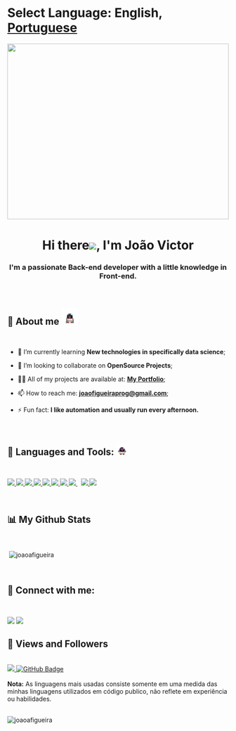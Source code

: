 # Select Language: **English**, [Portuguese](README-pt.md)



<a href="#"><img width="100%" src="https://gist.githubusercontent.com/brettlangdon/85942af486eb79118467/raw/2a7409cd3c26a90b2e82bdc40dc7db18b92b3517/agFJkFJ.jpg" height="400px"/></a>

<h1 align="center">Hi there<img src="https://raw.githubusercontent.com/MartinHeinz/MartinHeinz/master/wave.gif" width="30px">, I'm João Victor</h1>
<h3 align="center">I'm a passionate Back-end developer with a little knowledge in Front-end.</h3>


<br>

   ## 🤖  About me  <img src="about.gif" width="38px">

<br>

- 🧐 I’m currently learning **New technologies in specifically data science**;

- 👯 I’m looking to collaborate on **OpenSource Projects**;

- 👨‍💻 All of my projects are available at:  **[My Portfolio](https://github.com/joaoafigueira?tab=repositories)**;

- 📫 How to reach me: **joaofigueiraprog@gmail.com**;

- ⚡ Fun fact: **I like automation and  usually run every afternoon.**

<br>

## 🚀 Languages and Tools: <img src="love.gif" width="28px">


<br>

<p align="left"> 
    <a href="https://www.java.com" target="_blank"> <img src="https://img.icons8.com/color/48/000000/java-coffee-cup-logo.png"/> </a>
    <a href="https://spring.io/projects/spring-boot" target="_blank"> <img src="https://img.icons8.com/color/48/000000/spring-logo.png"/> </a> 
    <a href="https://developer.mozilla.org/en-US/docs/Web/JavaScript" target="_blank"> <img src="https://img.icons8.com/color/48/000000/javascript.png"/> </a> 
    <a href="https://www.w3.org/html/" target="_blank"> <img src="https://img.icons8.com/color/48/000000/html-5.png"/> </a> 
    <a href="https://www.w3schools.com/css/" target="_blank"> <img src="https://img.icons8.com/color/48/000000/css3.png"/> </a> 
    <a href="https://getbootstrap.com" target="_blank"> <img src="https://img.icons8.com/color/48/000000/bootstrap.png"/> </a> 
    <a href="https://www.python.org" target="_blank"> <img src="https://img.icons8.com/color/48/000000/python.png"/> </a> 
    <a style="padding-right:8px;" href="https://www.mysql.com/" target="_blank"> <img src="https://img.icons8.com/fluent/50/000000/mysql-logo.png"/> </a>
    <a href="https://git-scm.com/" target="_blank"> <img src="https://img.icons8.com/color/48/000000/git.png"/> </a> 
     <a href="https://jquery.com" target="_blank"> <img src="https://img.icons8.com/ios-filled/50/000000/jquery.png"/></a> 
</p>

<br>


##  📊 My Github Stats

<br>
<p>&nbsp;<img align="center" src="https://github-readme-stats.vercel.app/api?username=joaoafigueira&show_icons=true&locale=en" alt="joaoafigueira" /></p>
 <br>

## 🤝 Connect with me:

<br>
<p>
<a href = "https://www.linkedin.com/in/joão-victor-alves-figueira/"><img src="https://img.icons8.com/fluent/48/000000/linkedin.png"/></a>
<a href = "https://www.instagram.com/jaoafigueira/"><img src="https://img.icons8.com/fluent/48/000000/instagram-new.png"/></a>
</p>


## 📱 Views and Followers

<br>
<a href="https://github.com/Meghna-DAS/github-profile-views-counter">
    <img src="https://komarev.com/ghpvc/?username=joaoafigueira">
</a>
<a href="https://github.com/SubhamRaoniar28?tab=followers"><img src="https://img.shields.io/github/followers/joaoafigueira?label=Followers&style=social" alt="GitHub Badge"></a>


<br>
<br>
<b>Nota:</b> As linguagens mais usadas consiste somente em uma medida das minhas linguagens utilizados em código publico, não reflete em experiência ou habilidades.
<br>
<br>
<p><img align="left" src="https://github-readme-stats.vercel.app/api/top-langs?username=joaoafigueira&show_icons=true&locale=en&layout=compact" alt="joaoafigueira" />

</p>
